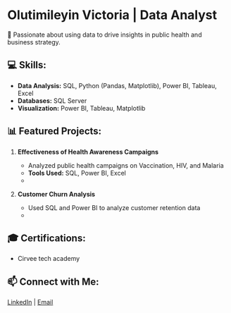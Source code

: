 # Olutimileyin Victoria | Data Analyst

🎯 Passionate about using data to drive insights in public health and business strategy.

## 💻 Skills:
- **Data Analysis:** SQL, Python (Pandas, Matplotlib), Power BI, Tableau, Excel
- **Databases:** SQL Server
- **Visualization:** Power BI, Tableau, Matplotlib

## 📊 Featured Projects:
1. **Effectiveness of Health Awareness Campaigns**  
   - Analyzed public health campaigns on Vaccination, HIV, and Malaria  
   - **Tools Used:** SQL, Power BI, Excel  
   -   

2. **Customer Churn Analysis**  
   - Used SQL and Power BI to analyze customer retention data  
   -  

## 🎓 Certifications:
- Cirvee tech academy

## 📫 Connect with Me:
[LinkedIn](https://www.linkedin.com/in/ojedokun-olutimileyin-8094611b4/) | [Email](mailto:olutimileyinvictoria@gmail.com)

